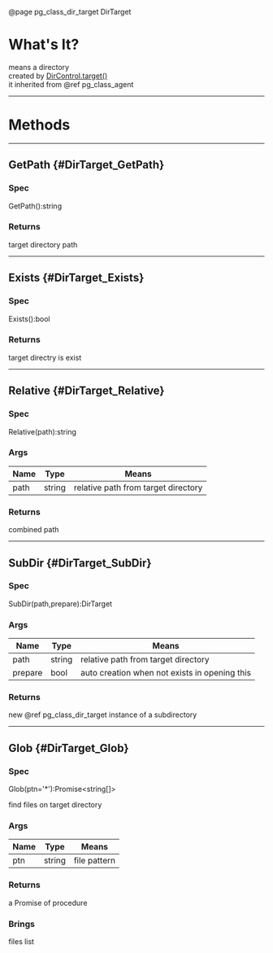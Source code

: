 ﻿@page pg_class_dir_target DirTarget

# What's It?

means a directory  
created by [DirControl.target()](pg_class_dir_control.html#target)  
it inherited from @ref pg_class_agent  

-----
# Methods

-----
## GetPath {#DirTarget_GetPath}

### Spec

GetPath():string

### Returns 

target directory path  

-----
## Exists {#DirTarget_Exists}

### Spec

Exists():bool

### Returns

target directry is exist  

-----
## Relative {#DirTarget_Relative}

### Spec

Relative(path):string

### Args

| Name | Type | Means |
|------|------|-------|
| path | string | relative path from target directory |

### Returns

combined path  

-----
## SubDir {#DirTarget_SubDir}

### Spec

SubDir(path,prepare):DirTarget

### Args

| Name | Type | Means |
|------|------|-------|
| path | string | relative path from target directory |
| prepare | bool | auto creation when not exists in opening this |

### Returns

new @ref pg_class_dir_target instance of a subdirectory  

-----
## Glob {#DirTarget_Glob}

### Spec

Glob(ptn='*'):Promise<string[]>

find files on target directory  

### Args

| Name | Type | Means |
|------|------|-------|
| ptn | string | file pattern |

### Returns

a Promise of procedure  

### Brings

files list  
